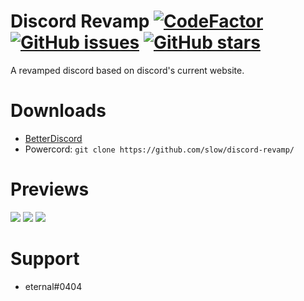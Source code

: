 # Discord Revamp [![CodeFactor](https://www.codefactor.io/repository/github/slow/discord-revamp/badge)](https://www.codefactor.io/repository/github/slow/discord-revamp) [![GitHub issues](https://img.shields.io/github/issues/slow/discord-revamp?style=flat)](https://github.com/slow/discord-revamp/issues) [![GitHub stars](https://img.shields.io/github/stars/slow/discord-revamp?style=flat)](https://github.com/slow/discord-revamp/stargazers)
A revamped discord based on discord's current website.

# Downloads
- [BetterDiscord](https://betterdiscord.net/ghdl?id=3421)
- Powercord: `git clone https://github.com/slow/discord-revamp/`

# Previews
<img src="https://media.wtf/35226224"/>
<img src="https://media.wtf/57124447"/>
<img src="https://media.wtf/73274975"/>

# Support 
- eternal#0404

